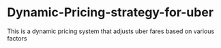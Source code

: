 # Dynamic-Pricing-strategy-for-uber
This is a dynamic pricing system that adjusts uber fares based on various factors 
